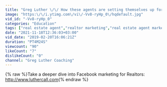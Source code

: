 ```yaml
---
title: "Greg Luther \/\/ How these agents are setting themselves up for an additional $250,000 in income."
image: "https:\/\/i.ytimg.com\/vi\/-Vv8-ryHp_0\/hqdefault.jpg"
vid_id: "-Vv8-ryHp_0"
categories: "Education"
tags: ["real estate agent","realtor marketing","real estate agent marketing"]
date: "2021-11-18T12:36:03+03:00"
vid_date: "2019-02-20T16:06:21Z"
duration: "PT4M24S"
viewcount: "90"
likeCount: "7"
dislikeCount: "0"
channel: "Greg Luther Coaching"
---
```

{% raw %}Take a deeper dive into Facebook marketing for Realtors:<br /><a rel="nofollow" target="blank" href="http://www.luthercall.com">http://www.luthercall.com</a>{% endraw %}
